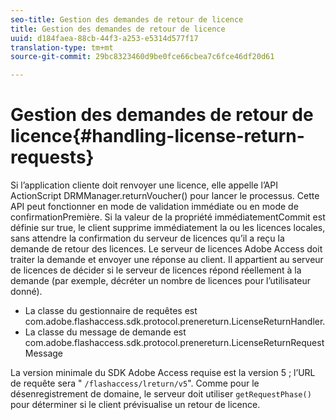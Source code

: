 ```yaml
---
seo-title: Gestion des demandes de retour de licence
title: Gestion des demandes de retour de licence
uuid: d184faea-88cb-44f3-a253-e5314d577f17
translation-type: tm+mt
source-git-commit: 29bc8323460d9be0fce66cbea7c6fce46df20d61

---
```



# Gestion des demandes de retour de licence{#handling-license-return-requests}

Si l’application cliente doit renvoyer une licence, elle appelle l’API ActionScript DRMManager.returnVoucher() pour lancer le processus. Cette API peut fonctionner en mode de validation immédiate ou en mode de confirmationPremière. Si la valeur de la propriété immédiatementCommit est définie sur true, le client supprime immédiatement la ou les licences locales, sans attendre la confirmation du serveur de licences qu’il a reçu la demande de retour des licences. Le serveur de licences Adobe Access doit traiter la demande et envoyer une réponse au client. Il appartient au serveur de licences de décider si le serveur de licences répond réellement à la demande (par exemple, décréter un nombre de licences pour l’utilisateur donné).

* La classe du gestionnaire de requêtes est com.adobe.flashaccess.sdk.protocol.prenereturn.LicenseReturnHandler.
* La classe du message de demande est com.adobe.flashaccess.sdk.protocol.prenereturn.LicenseReturnRequestMessage

La version minimale du SDK Adobe Access requise est la version 5 ; l’URL de requête sera &quot; `/flashaccess/lreturn/v5`&quot;. Comme pour le désenregistrement de domaine, le serveur doit utiliser `getRequestPhase()` pour déterminer si le client prévisualise un retour de licence.
